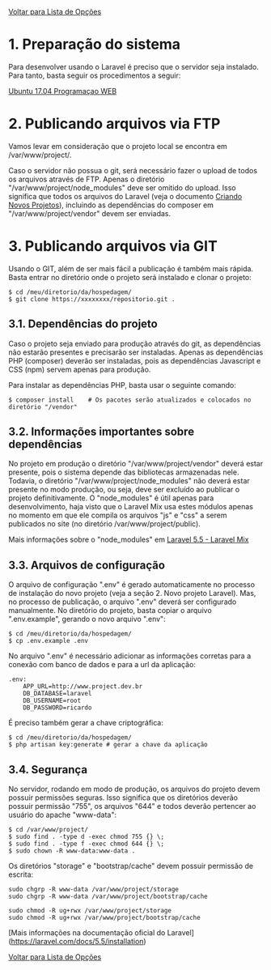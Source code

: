 [Voltar para Lista de Opções](https://bitbucket.org/rpdesignerfly/sofia/wiki/browse/)

# 1. Preparação do sistema

Para desenvolver usando o Laravel é preciso que o servidor seja instalado. Para tanto, basta seguir os procedimentos a seguir:

[Ubuntu 17.04 Programaçao WEB](https://bitbucket.org/rpdesignerfly/sofia/wiki/OS%20Ubuntu%2017.04%20Programação%20WEB)

# 2. Publicando arquivos via FTP

Vamos levar em consideração que o projeto local se encontra em /var/www/project/.

Caso o servidor não possua o git, será necessário fazer o upload de todos os arquivos através de FTP.
Apenas o diretório "/var/www/project/node_modules" deve ser omitido do upload. Isso significa que todos os arquivos do Laravel (veja o documento [Criando Novos Projetos](https://bitbucket.org/rpdesignerfly/sofia/wiki/Laravel%205.5%20-%2001%20Criando%20Novos%20Projetos)), incluindo as dependências do composer em "/var/www/project/vendor" devem ser enviadas. 

# 3. Publicando arquivos via GIT

Usando o GIT, além de ser mais fácil a publicação é também mais rápida.
Basta entrar no diretório onde o projeto será instalado e clonar o projeto:

```
$ cd /meu/diretorio/da/hospedagem/
$ git clone https://xxxxxxxx/repositorio.git .
```

## 3.1. Dependências do projeto

Caso o projeto seja enviado para produção através do git, as dependências não estarão presentes e 
precisarão ser instaladas. Apenas as dependências PHP (composer) deverão ser instaladas, pois as dependências Javascript e CSS (npm) servem apenas para produção.

Para instalar as dependências PHP, basta usar o seguinte comando:

```
$ composer install    # Os pacotes serão atualizados e colocados no diretório "/vendor"
```

## 3.2. Informações importantes sobre dependências

No projeto em produção o diretório "/var/www/project/vendor" deverá estar presente, pois o sistema depende das bibliotecas armazenadas nele. Todavia, o diretório "/var/www/project/node_modules" não deverá estar presente no modo produção, ou seja, deve ser excluído ao publicar o projeto definitivamente. O "node_modules" é útil apenas para desenvolvimento, haja visto que o Laravel Mix usa estes módulos apenas no momento em que ele compila os arquivos "js" e "css" a serem publicados no site (no diretório /var/www/project/public).

Mais informações sobre o "node_modules" em [Laravel 5.5 - Laravel Mix](https://bitbucket.org/rpdesignerfly/sofia/wiki/Laravel%205.5%20-%2004%20Laravel%20Mix)


## 3.3. Arquivos de configuração

O arquivo de configuração ".env" é gerado automaticamente no processo de instalação do novo projeto (veja a seção 2. Novo projeto Laravel). Mas, no processo de publicação, o arquivo ".env" deverá ser configurado manualmente. No diretório do projeto, basta copiar o arquivo ".env.example", gerando o novo arquivo ".env":

```
$ cd /meu/diretorio/da/hospedagem/
$ cp .env.example .env
```

No arquivo ".env" é necessário adicionar as informações corretas para a conexão com banco de dados e para a url da aplicação:

``` 
.env: 
    APP_URL=http://www.project.dev.br
    DB_DATABASE=laravel
    DB_USERNAME=root
    DB_PASSWORD=ricardo
```

É preciso também gerar a chave criptográfica:

```
$ cd /meu/diretorio/da/hospedagem/
$ php artisan key:generate # gerar a chave da aplicação
```

## 3.4. Segurança

No servidor, rodando em modo de produção, os arquivos do projeto devem possuir permissões seguras.
Isso significa que os diretórios deverão possuir permissão "755", os arquivos "644" e todos deverão pertencer ao usuário do apache "www-data":

```
$ cd /var/www/project/
$ sudo find . -type d -exec chmod 755 {} \;
$ sudo find . -type f -exec chmod 644 {} \;
$ sudo chown -R www-data:www-data .
```
Os diretórios "storage" e "bootstrap/cache" devem possuir permissão de escrita:

```
sudo chgrp -R www-data /var/www/project/storage
sudo chgrp -R www-data /var/www/project/bootstrap/cache

sudo chmod -R ug+rwx /var/www/project/storage
sudo chmod -R ug+rwx /var/www/project/bootstrap/cache
```


[Mais informações na documentação oficial do Laravel]
(https://laravel.com/docs/5.5/installation)

[Voltar para Lista de Opções](https://bitbucket.org/rpdesignerfly/sofia/wiki/browse/)